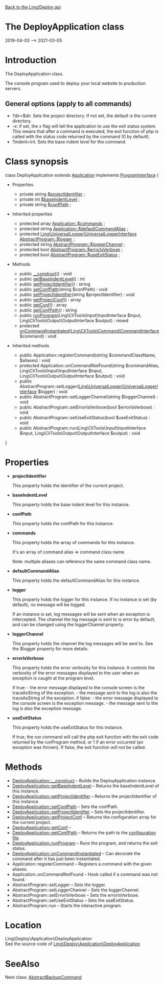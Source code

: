 [Back to the Ling/Deploy api](https://github.com/lingtalfi/Deploy/blob/master/doc/api/Ling/Deploy.md)



The DeployApplication class
================
2019-04-03 --> 2021-03-05






Introduction
============

The DeployApplication class.

The console program used to deploy your local website to production servers.

General options (apply to all commands)
------------

- ?dir=$dir. Sets the project directory. If not set, the default is the current directory.
- -x: if set, the x flag will tell the application to use the exit status system.
         This means that after a command is executed, the exit function of php is called
         with the status code returned by the command (0 by default).
- ?indent=int. Sets the base indent level for the command.



Class synopsis
==============


class <span class="pl-k">DeployApplication</span> extends [Application](https://github.com/lingtalfi/CliTools/blob/master/doc/api/Ling/CliTools/Program/Application.md) implements [ProgramInterface](https://github.com/lingtalfi/CliTools/blob/master/doc/api/Ling/CliTools/Program/ProgramInterface.md) {

- Properties
    - private string [$projectIdentifier](#property-projectIdentifier) ;
    - private int [$baseIndentLevel](#property-baseIndentLevel) ;
    - private string [$confPath](#property-confPath) ;

- Inherited properties
    - protected array [Application::$commands](#property-commands) ;
    - protected string [Application::$defaultCommandAlias](#property-defaultCommandAlias) ;
    - protected [Ling\UniversalLogger\UniversalLoggerInterface](https://github.com/lingtalfi/UniversalLogger/blob/master/UniversalLoggerInterface.php) [AbstractProgram::$logger](#property-logger) ;
    - protected string [AbstractProgram::$loggerChannel](#property-loggerChannel) ;
    - protected bool [AbstractProgram::$errorIsVerbose](#property-errorIsVerbose) ;
    - protected bool [AbstractProgram::$useExitStatus](#property-useExitStatus) ;

- Methods
    - public [__construct](https://github.com/lingtalfi/Deploy/blob/master/doc/api/Ling/Deploy/Application/DeployApplication/__construct.md)() : void
    - public [getBaseIndentLevel](https://github.com/lingtalfi/Deploy/blob/master/doc/api/Ling/Deploy/Application/DeployApplication/getBaseIndentLevel.md)() : int
    - public [getProjectIdentifier](https://github.com/lingtalfi/Deploy/blob/master/doc/api/Ling/Deploy/Application/DeployApplication/getProjectIdentifier.md)() : string
    - public [setConfPath](https://github.com/lingtalfi/Deploy/blob/master/doc/api/Ling/Deploy/Application/DeployApplication/setConfPath.md)(string $confPath) : void
    - public [setProjectIdentifier](https://github.com/lingtalfi/Deploy/blob/master/doc/api/Ling/Deploy/Application/DeployApplication/setProjectIdentifier.md)(string $projectIdentifier) : void
    - public [getProjectConf](https://github.com/lingtalfi/Deploy/blob/master/doc/api/Ling/Deploy/Application/DeployApplication/getProjectConf.md)() : array
    - public [getConf](https://github.com/lingtalfi/Deploy/blob/master/doc/api/Ling/Deploy/Application/DeployApplication/getConf.md)() : array
    - public [getConfPath](https://github.com/lingtalfi/Deploy/blob/master/doc/api/Ling/Deploy/Application/DeployApplication/getConfPath.md)() : string
    - public [runProgram](https://github.com/lingtalfi/Deploy/blob/master/doc/api/Ling/Deploy/Application/DeployApplication/runProgram.md)(Ling\CliTools\Input\InputInterface $input, Ling\CliTools\Output\OutputInterface $output) : mixed
    - protected [onCommandInstantiated](https://github.com/lingtalfi/Deploy/blob/master/doc/api/Ling/Deploy/Application/DeployApplication/onCommandInstantiated.md)([Ling\CliTools\Command\CommandInterface](https://github.com/lingtalfi/CliTools/blob/master/doc/api/Ling/CliTools/Command/CommandInterface.md) $command) : void

- Inherited methods
    - public Application::registerCommand(string $commandClassName, $aliases) : void
    - protected Application::onCommandNotFound(string $commandAlias, Ling\CliTools\Input\InputInterface $input, Ling\CliTools\Output\OutputInterface $output) : void
    - public AbstractProgram::setLogger([Ling\UniversalLogger\UniversalLoggerInterface](https://github.com/lingtalfi/UniversalLogger/blob/master/UniversalLoggerInterface.php) $logger) : void
    - public AbstractProgram::setLoggerChannel(string $loggerChannel) : void
    - public AbstractProgram::setErrorIsVerbose(bool $errorIsVerbose) : void
    - public AbstractProgram::setUseExitStatus(bool $useExitStatus) : void
    - public AbstractProgram::run(Ling\CliTools\Input\InputInterface $input, Ling\CliTools\Output\OutputInterface $output) : void

}




Properties
=============

- <span id="property-projectIdentifier"><b>projectIdentifier</b></span>

    This property holds the identifier of the current project.
    
    

- <span id="property-baseIndentLevel"><b>baseIndentLevel</b></span>

    This property holds the base indent level for this instance.
    
    

- <span id="property-confPath"><b>confPath</b></span>

    This property holds the confPath for this instance.
    
    

- <span id="property-commands"><b>commands</b></span>

    This property holds the array of commands for this instance.
    
    It's an array of command alias => command class name.
    
    Note: multiple aliases can reference the same command class name.
    
    

- <span id="property-defaultCommandAlias"><b>defaultCommandAlias</b></span>

    This property holds the defaultCommandAlias for this instance.
    
    

- <span id="property-logger"><b>logger</b></span>

    This property holds the logger for this instance.
    If no instance is set (by default), no message will be logged.
    
    If an instance is set, log messages will be sent when an exception is intercepted.
    The channel the log message is sent to is error by default, and can be changed using the loggerChannel property.
    
    

- <span id="property-loggerChannel"><b>loggerChannel</b></span>

    This property holds the channel the log messages will be sent to.
    See the $logger property for more details.
    
    

- <span id="property-errorIsVerbose"><b>errorIsVerbose</b></span>

    This property holds the error verbosity for this instance.
    It controls the verbosity of the error messages displayed to the user when an exception is caught at the program
    level.
    
    
    If true:
         - the error message displayed to the console screen is the traceAsString of the exception.
         - the message sent to the log is also the traceAsString of the exception.
    if false:
         - the error message displayed to the console screen is the exception message.
         - the message sent to the log is also the exception message.
    
    

- <span id="property-useExitStatus"><b>useExitStatus</b></span>

    This property holds the useExitStatus for this instance.
    
    If true, the run command will call the php exit function with the exit code returned by the runProgram method,
    or 1 if an error occurred (an exception was thrown).
    If false, the exit function will not be called.
    
    



Methods
==============

- [DeployApplication::__construct](https://github.com/lingtalfi/Deploy/blob/master/doc/api/Ling/Deploy/Application/DeployApplication/__construct.md) &ndash; Builds the DeployApplication instance.
- [DeployApplication::getBaseIndentLevel](https://github.com/lingtalfi/Deploy/blob/master/doc/api/Ling/Deploy/Application/DeployApplication/getBaseIndentLevel.md) &ndash; Returns the baseIndentLevel of this instance.
- [DeployApplication::getProjectIdentifier](https://github.com/lingtalfi/Deploy/blob/master/doc/api/Ling/Deploy/Application/DeployApplication/getProjectIdentifier.md) &ndash; Returns the projectIdentifier of this instance.
- [DeployApplication::setConfPath](https://github.com/lingtalfi/Deploy/blob/master/doc/api/Ling/Deploy/Application/DeployApplication/setConfPath.md) &ndash; Sets the confPath.
- [DeployApplication::setProjectIdentifier](https://github.com/lingtalfi/Deploy/blob/master/doc/api/Ling/Deploy/Application/DeployApplication/setProjectIdentifier.md) &ndash; Sets the projectIdentifier.
- [DeployApplication::getProjectConf](https://github.com/lingtalfi/Deploy/blob/master/doc/api/Ling/Deploy/Application/DeployApplication/getProjectConf.md) &ndash; Returns the configuration array for the current project.
- [DeployApplication::getConf](https://github.com/lingtalfi/Deploy/blob/master/doc/api/Ling/Deploy/Application/DeployApplication/getConf.md) &ndash; 
- [DeployApplication::getConfPath](https://github.com/lingtalfi/Deploy/blob/master/doc/api/Ling/Deploy/Application/DeployApplication/getConfPath.md) &ndash; Returns the path to the [configuration file](https://github.com/lingtalfi/Deploy/blob/master/README.md#the-configuration-file).
- [DeployApplication::runProgram](https://github.com/lingtalfi/Deploy/blob/master/doc/api/Ling/Deploy/Application/DeployApplication/runProgram.md) &ndash; Runs the program, and returns the exit status.
- [DeployApplication::onCommandInstantiated](https://github.com/lingtalfi/Deploy/blob/master/doc/api/Ling/Deploy/Application/DeployApplication/onCommandInstantiated.md) &ndash; Can decorate the command after it has just been instantiated.
- Application::registerCommand &ndash; Registers a command with the given aliases.
- Application::onCommandNotFound &ndash; Hook called if a command was not found.
- AbstractProgram::setLogger &ndash; Sets the logger.
- AbstractProgram::setLoggerChannel &ndash; Sets the loggerChannel.
- AbstractProgram::setErrorIsVerbose &ndash; Sets the errorIsVerbose.
- AbstractProgram::setUseExitStatus &ndash; Sets the useExitStatus.
- AbstractProgram::run &ndash; Starts the interactive program.





Location
=============
Ling\Deploy\Application\DeployApplication<br>
See the source code of [Ling\Deploy\Application\DeployApplication](https://github.com/lingtalfi/Deploy/blob/master/Application/DeployApplication.php)



SeeAlso
==============
Next class: [AbstractBackupCommand](https://github.com/lingtalfi/Deploy/blob/master/doc/api/Ling/Deploy/Command/AbstractBackupCommand.md)<br>

